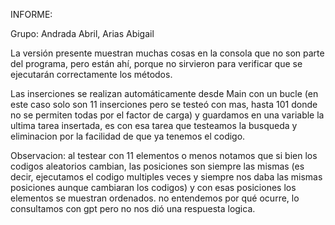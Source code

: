 INFORME:

Grupo: Andrada Abril, Arias Abigail

La versión presente muestran muchas cosas en la consola que no son parte del programa, pero están ahí, porque no sirvieron para verificar que se ejecutarán correctamente los métodos.

Las inserciones se realizan automáticamente desde Main con un bucle (en este caso solo son 11 inserciones pero se testeó con mas, hasta 101 donde no se permiten todas por el factor de carga) y guardamos en una variable la ultima tarea insertada, es con esa tarea que testeamos la busqueda y eliminacion por la facilidad de que ya tenemos el codigo.

Observacion: al testear con 11 elementos o menos notamos que si bien los codigos aleatorios cambian, las posiciones son siempre las mismas (es decir, ejecutamos el codigo multiples veces y siempre nos daba las mismas posiciones aunque cambiaran los codigos) y con esas posiciones los elementos se muestran ordenados. no entendemos por qué ocurre, lo consultamos con gpt pero no nos dió una respuesta logica.
